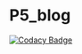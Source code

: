 # P5_blog
[![Codacy Badge](https://app.codacy.com/project/badge/Grade/c4e37cad6b2a40cd8d95e46681345ed8)](https://www.codacy.com/gh/RedaKH/P5_blog/dashboard?utm_source=github.com&amp;utm_medium=referral&amp;utm_content=RedaKH/P5_blog&amp;utm_campaign=Badge_Grade)
